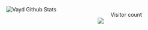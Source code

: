 <img align="left" alt="Vayd Github Stats" src="https://github-readme-stats.vercel.app/api?username=Vayd0&theme=tokyonight&show_icons=true&hide_border=false" />
<p align="center"> 
  Visitor count<br>
  <img src="https://profile-counter.glitch.me/vayd0/count.svg" />
</p>
